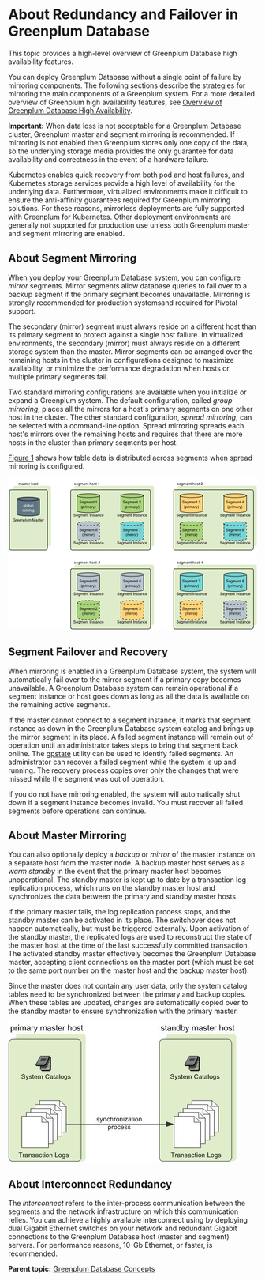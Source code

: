 # About Redundancy and Failover in Greenplum Database 

This topic provides a high-level overview of Greenplum Database high availability features.

You can deploy Greenplum Database without a single point of failure by mirroring components. The following sections describe the strategies for mirroring the main components of a Greenplum system. For a more detailed overview of Greenplum high availability features, see [Overview of Greenplum Database High Availability](../highavail/topics/g-overview-of-high-availability-in-greenplum-database.html).

**Important:** When data loss is not acceptable for a Greenplum Database cluster, Greenplum master and segment mirroring is recommended. If mirroring is not enabled then Greenplum stores only one copy of the data, so the underlying storage media provides the only guarantee for data availability and correctness in the event of a hardware failure.

Kubernetes enables quick recovery from both pod and host failures, and Kubernetes storage services provide a high level of availability for the underlying data. Furthermore, virtualized environments make it difficult to ensure the anti-affinity guarantees required for Greenplum mirroring solutions. For these reasons, mirrorless deployments are fully supported with Greenplum for Kubernetes. Other deployment environments are generally not supported for production use unless both Greenplum master and segment mirroring are enabled.

## About Segment Mirroring 

When you deploy your Greenplum Database system, you can configure *mirror* segments. Mirror segments allow database queries to fail over to a backup segment if the primary segment becomes unavailable. Mirroring is strongly recommended for production systemsand required for Pivotal support.

The secondary \(mirror\) segment must always reside on a different host than its primary segment to protect against a single host failure. In virtualized environments, the secondary \(mirror\) must always reside on a different storage system than the master. Mirror segments can be arranged over the remaining hosts in the cluster in configurations designed to maximize availability, or minimize the performance degradation when hosts or multiple primary segments fail.

Two standard mirroring configurations are available when you initialize or expand a Greenplum system. The default configuration, called *group mirroring*, places all the mirrors for a host's primary segments on one other host in the cluster. The other standard configuration, *spread mirroring*, can be selected with a command-line option. Spread mirroring spreads each host's mirrors over the remaining hosts and requires that there are more hosts in the cluster than primary segments per host.

[Figure 1](#iw157574) shows how table data is distributed across segments when spread mirroring is configured.

![](../graphics/spread-mirroring.png "Spread Mirroring in Greenplum Database")

## Segment Failover and Recovery 

When mirroring is enabled in a Greenplum Database system, the system will automatically fail over to the mirror segment if a primary copy becomes unavailable. A Greenplum Database system can remain operational if a segment instance or host goes down as long as all the data is available on the remaining active segments.

If the master cannot connect to a segment instance, it marks that segment instance as down in the Greenplum Database system catalog and brings up the mirror segment in its place. A failed segment instance will remain out of operation until an administrator takes steps to bring that segment back online. The [gpstate](../../utility_guide/admin_utilities/gpstate.html) utility can be used to identify failed segments. An administrator can recover a failed segment while the system is up and running. The recovery process copies over only the changes that were missed while the segment was out of operation.

If you do not have mirroring enabled, the system will automatically shut down if a segment instance becomes invalid. You must recover all failed segments before operations can continue.

## About Master Mirroring 

You can also optionally deploy a *backup* or *mirror* of the master instance on a separate host from the master node. A backup master host serves as a *warm standby* in the event that the primary master host becomes unoperational. The standby master is kept up to date by a transaction log replication process, which runs on the standby master host and synchronizes the data between the primary and standby master hosts.

If the primary master fails, the log replication process stops, and the standby master can be activated in its place. The switchover does not happen automatically, but must be triggered externally. Upon activation of the standby master, the replicated logs are used to reconstruct the state of the master host at the time of the last successfully committed transaction. The activated standby master effectively becomes the Greenplum Database master, accepting client connections on the master port \(which must be set to the same port number on the master host and the backup master host\).

Since the master does not contain any user data, only the system catalog tables need to be synchronized between the primary and backup copies. When these tables are updated, changes are automatically copied over to the standby master to ensure synchronization with the primary master.

![](../graphics/standby_master.jpg "Master Mirroring in Greenplum Database")

## About Interconnect Redundancy 

The *interconnect* refers to the inter-process communication between the segments and the network infrastructure on which this communication relies. You can achieve a highly available interconnect using by deploying dual Gigabit Ethernet switches on your network and redundant Gigabit connections to the Greenplum Database host \(master and segment\) servers. For performance reasons, 10-Gb Ethernet, or faster, is recommended.

**Parent topic:** [Greenplum Database Concepts](../intro/partI.html)

